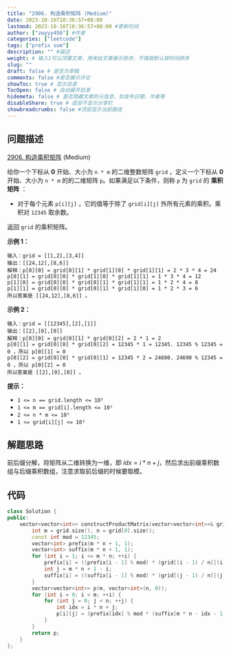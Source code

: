 ```yaml
---
title: "2906. 构造乘积矩阵 (Medium)"
date: 2023-10-16T10:36:57+08:00
lastmod: 2023-10-16T10:36:57+08:00 #更新时间
author: ["zwyyy456"] #作者
categories: ["leetcode"]
tags: ["prefix sum"]
description: "" #描述
weight: # 输入1可以顶置文章，用来给文章展示排序，不填就默认按时间排序
slug: ""
draft: false # 是否为草稿
comments: false #是否展示评论
showToc: true # 显示目录
TocOpen: false # 自动展开目录
hidemeta: false # 是否隐藏文章的元信息，如发布日期、作者等
disableShare: true # 底部不显示分享栏
showbreadcrumbs: false #顶部显示当前路径
---
```

## 问题描述

[2906. 构造乘积矩阵][link] (Medium)

[link]: https://leetcode.cn/problems/construct-product-matrix/

给你一个下标从 **0** 开始、大小为 `n * m` 的二维整数矩阵 `grid` ，定义一个下标从 **0** 开始、大小为 
`n * m` 的的二维矩阵 `p`。如果满足以下条件，则称 `p` 为 `grid` 的 **乘积矩阵** ：

- 对于每个元素 `p[i][j]` ，它的值等于除了 `grid[i][j]` 外所有元素的乘积。乘积对 `12345` 取余数。

返回 `grid` 的乘积矩阵。

**示例 1：**

```
输入：grid = [[1,2],[3,4]]
输出：[[24,12],[8,6]]
解释：p[0][0] = grid[0][1] * grid[1][0] * grid[1][1] = 2 * 3 * 4 = 24
p[0][1] = grid[0][0] * grid[1][0] * grid[1][1] = 1 * 3 * 4 = 12
p[1][0] = grid[0][0] * grid[0][1] * grid[1][1] = 1 * 2 * 4 = 8
p[1][1] = grid[0][0] * grid[0][1] * grid[1][0] = 1 * 2 * 3 = 6
所以答案是 [[24,12],[8,6]] 。
```

**示例 2：**

```
输入：grid = [[12345],[2],[1]]
输出：[[2],[0],[0]]
解释：p[0][0] = grid[0][1] * grid[0][2] = 2 * 1 = 2
p[0][1] = grid[0][0] * grid[0][2] = 12345 * 1 = 12345. 12345 % 12345 = 0 ，所以 p[0][1] = 0
p[0][2] = grid[0][0] * grid[0][1] = 12345 * 2 = 24690. 24690 % 12345 = 0 ，所以 p[0][2] = 0
所以答案是 [[2],[0],[0]] 。
```

**提示：**

- `1 <= n == grid.length <= 10⁵`
- `1 <= m == grid[i].length <= 10⁵`
- `2 <= n * m <= 10⁵`
- `1 <= grid[i][j] <= 10⁹`

## 解题思路

前后缀分解，将矩阵从二维转换为一维，即 $idx = i * n + j$，然后求出前缀乘积数组与后缀乘积数组，注意求取前后缀的时候要取模。

## 代码
```cpp
class Solution {
public:
    vector<vector<int>> constructProductMatrix(vector<vector<int>>& grid) {
        int m = grid.size(), n = grid[0].size();
        const int mod = 12345;
        vector<int> prefix(m * n + 1, 1);
        vector<int> suffix(m * n + 1, 1);
        for (int i = 1; i <= m * n; ++i) {
            prefix[i] = ((prefix[i - 1] % mod) * (grid[(i - 1) / n][(i - 1) % n] % mod)) % mod;
            int j = m * n + 1 - i;
            suffix[i] = ((suffix[i - 1] % mod) * (grid[(j - 1) / n][(j - 1) % n] % mod)) % mod;
        }
        vector<vector<int>> p(m, vector<int>(n, 0));
        for (int i = 0; i < m; ++i) {
            for (int j = 0; j < n; ++j) {
                int idx = i * n + j;
                p[i][j] = (prefix[idx] % mod * (suffix[m * n - idx - 1] % mod)) % mod;
            }
        }
        return p;
    }
};
```

